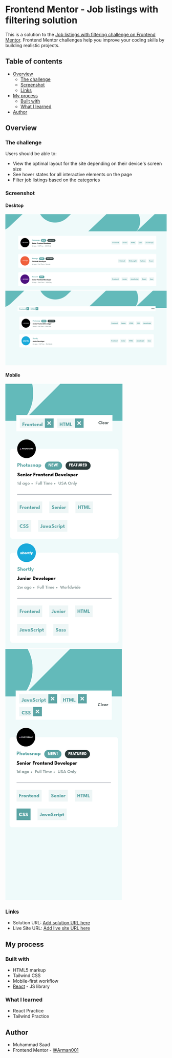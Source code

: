 # Frontend Mentor - Job listings with filtering solution

This is a solution to the [Job listings with filtering challenge on Frontend Mentor](https://www.frontendmentor.io/challenges/job-listings-with-filtering-ivstIPCt). Frontend Mentor challenges help you improve your coding skills by building realistic projects. 

## Table of contents

- [Overview](#overview)
  - [The challenge](#the-challenge)
  - [Screenshot](#screenshot)
  - [Links](#links)
- [My process](#my-process)
  - [Built with](#built-with)
  - [What I learned](#what-i-learned)
- [Author](#author)



## Overview

### The challenge

Users should be able to:

- View the optimal layout for the site depending on their device's screen size
- See hover states for all interactive elements on the page
- Filter job listings based on the categories

### Screenshot
#### Desktop
![Alt text](image.png)
![Alt text](image-1.png)

#### Mobile
![Alt text](image-2.png)
![Alt text](image-3.png)

### Links

- Solution URL: [Add solution URL here](https://your-solution-url.com)
- Live Site URL: [Add live site URL here](https://your-live-site-url.com)

## My process

### Built with

- HTML5 markup
- Tailwind CSS
- Mobile-first workflow
- [React](https://reactjs.org/) - JS library


### What I learned

- React Practice
- Tailwind Practice

## Author

- Muhammad Saad
- Frontend Mentor - [@Arman001](https://www.frontendmentor.io/profile/Arman001)
